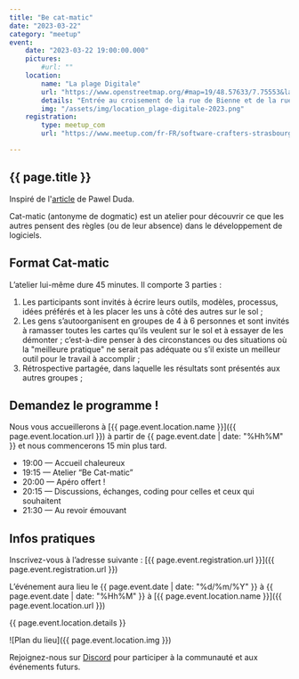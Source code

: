 ```yaml
---
title: "Be cat-matic"
date: "2023-03-22"
category: "meetup"
event:
    date: "2023-03-22 19:00:00.000"
    pictures:
        #url: ""
    location:
        name: "La plage Digitale"
        url: "https://www.openstreetmap.org/#map=19/48.57633/7.75553&layers=N"
        details: "Entrée au croisement de la rue de Bienne et de la rue de Genève"
        img: "/assets/img/location_plage-digitale-2023.png"
    registration:
        type: meetup_com
        url: "https://www.meetup.com/fr-FR/software-crafters-strasbourg/events/291977769/"

---
```


## {{ page.title }}

Inspiré de l'[article](https://unclejamal.github.io/2015/08/31/catmatic.html) de Pawel Duda.

Cat-matic (antonyme de dogmatic) est un atelier pour découvrir ce que les autres pensent des règles (ou de leur absence) dans le développement de logiciels.

## Format Cat-matic

L’atelier lui-même dure 45 minutes. Il comporte 3 parties :

1. Les participants sont invités à écrire leurs outils, modèles, processus, idées préférés et à les placer les uns à côté des autres sur le sol ;
2. Les gens s’autoorganisent en groupes de 4 à 6 personnes et sont invités à ramasser toutes les cartes qu’ils veulent sur le sol et à essayer de les démonter ; c’est-à-dire penser à des circonstances ou des situations où la "meilleure pratique" ne serait pas adéquate ou s’il existe un meilleur outil pour le travail à accomplir ;
3. Rétrospective partagée, dans laquelle les résultats sont présentés aux autres groupes ;

## Demandez le programme !

Nous vous accueillerons à [{{ page.event.location.name }}]({{ page.event.location.url }}) à partir de {{ page.event.date | date: "%Hh%M" }} et nous commencerons 15 min plus tard.

- 19:00 — Accueil chaleureux
- 19:15 — Atelier “Be Cat-matic”
- 20:00 — Apéro offert !
- 20:15 — Discussions, échanges, coding pour celles et ceux qui souhaitent
- 21:30 — Au revoir émouvant

## Infos pratiques

Inscrivez-vous à l’adresse suivante : [{{ page.event.registration.url }}]({{ page.event.registration.url }})

L’événement aura lieu le {{ page.event.date | date: "%d/%m/%Y" }} à {{ page.event.date | date: "%Hh%M" }} à [{{ page.event.location.name }}]({{ page.event.location.url }})

{{ page.event.location.details }}

![Plan du lieu]({{ page.event.location.img }})

Rejoignez-nous sur [Discord](https://discord.gg/s2USaKanCU) pour participer à la communauté et aux événements futurs.
